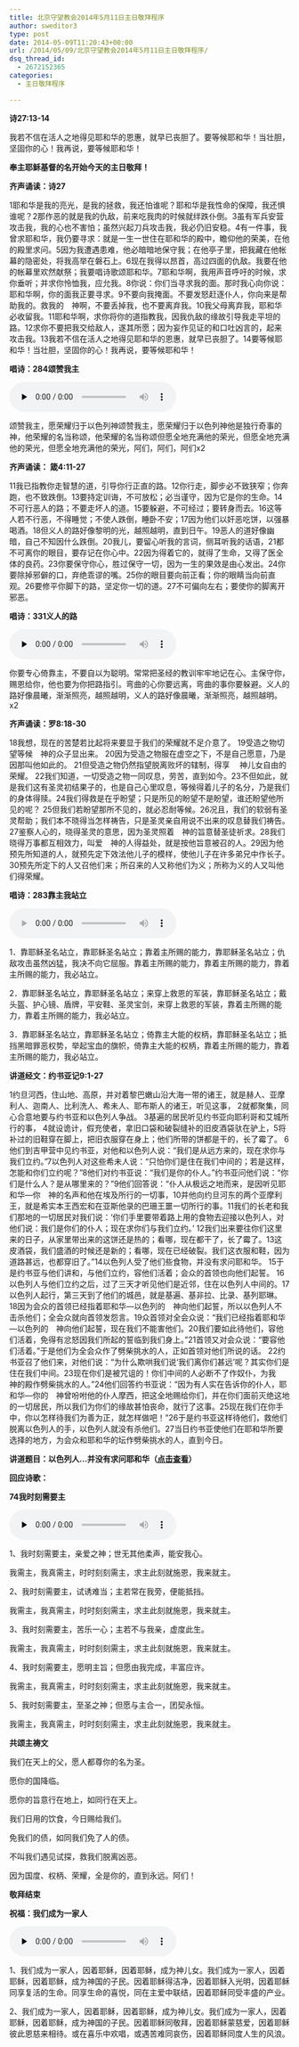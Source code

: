 ```yaml
---
title: 北京守望教会2014年5月11日主日敬拜程序
author: sweditor3
type: post
date: 2014-05-09T11:20:43+00:00
url: /2014/05/09/北京守望教会2014年5月11日主日敬拜程序/
dsq_thread_id:
  - 2672152365
categories:
  - 主日敬拜程序

---
```

**诗27:13-14**

我若不信在活人之地得见耶和华的恩惠，就早已丧胆了。要等候耶和华！当壮胆，坚固你的心！我再说，要等候耶和华！

**奉主耶稣基督的名开始今天的主日敬拜！**

**齐声诵读：诗27**

1耶和华是我的亮光，是我的拯救，我还怕谁呢？耶和华是我性命的保障，我还惧谁呢？2那作恶的就是我的仇敌，前来吃我肉的时候就绊跌仆倒。3虽有军兵安营攻击我，我的心也不害怕；虽然兴起刀兵攻击我，我必仍旧安稳。4有一件事，我曾求耶和华，我仍要寻求：就是一生一世住在耶和华的殿中，瞻仰他的荣美，在他的殿里求问。5因为我遭遇患难，他必暗暗地保守我；在他亭子里，把我藏在他帐幕的隐密处，将我高举在磐石上。6现在我得以昂首，高过四面的仇敌。我要在他的帐幕里欢然献祭；我要唱诗歌颂耶和华。7耶和华啊，我用声音呼吁的时候，求你垂听；并求你怜恤我，应允我。8你说：你们当寻求我的面。那时我心向你说：耶和华啊，你的面我正要寻求。9不要向我掩面。不要发怒赶逐仆人，你向来是帮助我的。救我的　神啊，不要丢掉我，也不要离弃我。10我父母离弃我，耶和华必收留我。11耶和华啊，求你将你的道指教我，因我仇敌的缘故引导我走平坦的路。12求你不要把我交给敌人，遂其所愿；因为妄作见证的和口吐凶言的，起来攻击我。13我若不信在活人之地得见耶和华的恩惠，就早已丧胆了。14要等候耶和华！当壮胆，坚固你的心！我再说，要等候耶和华！

**唱诗：284颂赞我主**

<div id="c-5162" class="grandmp3">
  <audio src="https://t5.shwchurch.org/wp-content/uploads/2012/09/20120930010701820.mp3" controls false preload="none" autobuffer="false"></audio>
</div>

颂赞我主，愿荣耀归于以色列神颂赞我主，愿荣耀归于以色列神他是独行奇事的神，他荣耀的名当称颂，他荣耀的名当称颂但愿全地充满他的荣光，但愿全地充满他的荣光，但愿全地充满他的荣光，阿们，阿们，阿们x2

**齐声诵读： 箴4:11-27**

11我已指教你走智慧的道，引导你行正直的路。12你行走，脚步必不致狭窄；你奔跑，也不致跌倒。13要持定训诲，不可放松；必当谨守，因为它是你的生命。14不可行恶人的路；不要走坏人的道。15要躲避，不可经过；要转身而去。16这等人若不行恶，不得睡觉；不使人跌倒，睡卧不安；17因为他们以奸恶吃饼，以强暴喝酒。18但义人的路好像黎明的光，越照越明，直到日午。19恶人的道好像幽暗，自己不知因什么跌倒。20我儿，要留心听我的言词，侧耳听我的话语，21都不可离你的眼目，要存记在你心中。22因为得着它的，就得了生命，又得了医全体的良药。23你要保守你心，胜过保守一切，因为一生的果效是由心发出。24你要除掉邪僻的口，弃绝乖谬的嘴。25你的眼目要向前正看；你的眼睛当向前直观。26要修平你脚下的路，坚定你一切的道。27不可偏向左右；要使你的脚离开邪恶。

**唱诗：331义人的路**

<div id="c-10487" class="grandmp3">
  <audio src="https://t5.shwchurch.org/wp-content/uploads/2014/02/331、义人的路.mp3" controls false preload="none" autobuffer="false"></audio>
</div>

你要专心倚靠主，不要自以为聪明。常常把圣经的教训牢牢地记在心。主保守你，赐恩给你，他也要为你把路指引。弯曲的心你要远离，弯曲的事你要躲避。义人的路好像晨曦，渐渐照亮，越照越明，义人的路好像晨曦，渐渐照亮，越照越明。x2

**齐声诵读：罗8:18-30**

18我想，现在的苦楚若比起将来要显于我们的荣耀就不足介意了。 19受造之物切望等候　神的众子显出来。 20因为受造之物服在虚空之下，不是自己愿意，乃是因那叫他如此的。 21但受造之物仍然指望脱离败坏的辖制，得享 　神儿女自由的荣耀。 22我们知道，一切受造之物一同叹息，劳苦，直到如今。23不但如此，就是我们这有圣灵初结果子的，也是自己心里叹息，等候得着儿子的名分，乃是我们的身体得赎。24我们得救是在乎盼望；只是所见的盼望不是盼望，谁还盼望他所见的呢？ 25但我们若盼望那所不见的，就必忍耐等候。26况且，我们的软弱有圣灵帮助；我们本不晓得当怎样祷告，只是圣灵亲自用说不出来的叹息替我们祷告。27鉴察人心的，晓得圣灵的意思，因为圣灵照着　神的旨意替圣徒祈求。28我们晓得万事都互相效力，叫爱　神的人得益处，就是按他旨意被召的人。29因为他预先所知道的人，就预先定下效法他儿子的模样，使他儿子在许多弟兄中作长子。30预先所定下的人又召他们来；所召来的人又称他们为义；所称为义的人又叫他们得荣耀。

**唱诗：283靠主我站立**

<div id="c-9364" class="grandmp3">
  <audio src="" controls false preload="none" autobuffer="false"></audio>
</div>

1．靠耶稣圣名站立，靠耶稣圣名站立；靠着主所赐的能力，靠耶稣圣名站立；仇敌攻击虽然凶猛，我决不向它屈服。靠着主所赐的能力，靠着主所赐的能力，靠着主所赐的能力，我必站立。

2．靠耶稣圣名站立，靠耶稣圣名站立；来穿上救恩的军装，靠耶稣圣名站立；戴头盔、护心镜、盾牌，平安鞋、圣灵宝剑，来穿上救恩的军装，靠着主所赐的能力，靠着主所赐的能力，我必站立。

3．靠耶稣圣名站立，靠耶稣圣名站立；倚靠主大能的权柄，靠耶稣圣名站立；抵挡黑暗罪恶权势，举起宝血的旗帜，倚靠主大能的权柄，靠着主所赐的能力，靠着主所赐的能力，我必站立。

**讲道经文：约书亚记9:1-27**

1约旦河西，住山地、高原，并对着黎巴嫩山沿大海一带的诸王，就是赫人、亚摩利人、迦南人、比利洗人、希未人、耶布斯人的诸王，听见这事， 2就都聚集，同心合意地要与约书亚和以色列人争战。 3基遍的居民听见约书亚向耶利哥和艾城所行的事， 4就设诡计，假充使者，拿旧口袋和破裂缝补的旧皮酒袋驮在驴上，5将补过的旧鞋穿在脚上，把旧衣服穿在身上；他们所带的饼都是干的，长了霉了。 6他们到吉甲营中见约书亚，对他和以色列人说：“我们是从远方来的，现在求你与我们立约。”7以色列人对这些希未人说：“只怕你们是住在我们中间的；若是这样，怎能和你们立约呢？”8他们对约书亚说：“我们是你的仆人。”约书亚问他们说：“你们是什么人？是从哪里来的？”9他们回答说：“仆人从极远之地而来，是因听见耶和华—你　神的名声和他在埃及所行的一切事，10并他向约旦河东的两个亚摩利王，就是希实本王西宏和在亚斯他录的巴珊王噩一切所行的事。11我们的长老和我们那地的一切居民对我们说：‘你们手里要带着路上用的食物去迎接以色列人，对他们说：我们是你们的仆人；现在求你们与我们立约。’ 12我们出来要往你们这里来的日子，从家里带出来的这饼还是热的；看哪，现在都干了，长了霉了。13这皮酒袋，我们盛酒的时候还是新的；看哪，现在已经破裂。我们这衣服和鞋，因为道路甚远，也都穿旧了。”14以色列人受了他们些食物，并没有求问耶和华。 15于是约书亚与他们讲和，与他们立约，容他们活着；会众的首领也向他们起誓。 16 以色列人与他们立约之后，过了三天才听见他们是近邻，住在以色列人中间的。17以色列人起行，第三天到了他们的城邑，就是基遍、基非拉、比录、基列耶琳。18因为会众的首领已经指着耶和华—以色列的　神向他们起誓，所以以色列人不击杀他们；全会众就向首领发怨言。19众首领对全会众说：“我们已经指着耶和华—以色列的　神向他们起誓，现在我们不能害他们。20我们要如此待他们，容他们活着，免得有忿怒因我们所起的誓临到我们身上。”21首领又对会众说：“要容他们活着。”于是他们为全会众作了劈柴挑水的人，正如首领对他们所说的话。 22约书亚召了他们来，对他们说：“为什么欺哄我们说‘我们离你们甚远’呢？其实你们是住在我们中间。23现在你们是被咒诅的！你们中间的人必断不了作奴仆，为我　神的殿作劈柴挑水的人。”24他们回答约书亚说：“因为有人实在告诉你的仆人，耶和华—你的　神曾吩咐他的仆人摩西，把这全地赐给你们，并在你们面前灭绝这地的一切居民，所以我们为你们的缘故甚怕丧命，就行了这事。25现在我们在你手中，你以怎样待我们为善为正，就怎样做吧！”26于是约书亚这样待他们，救他们脱离以色列人的手，以色列人就没有杀他们。27当日约书亚使他们在耶和华所要选择的地方，为会众和耶和华的坛作劈柴挑水的人，直到今日。

**讲道题目：以色列人&#8230;并没有求问耶和华（[点击查看][1]）**

**回应诗歌：**

**74我时刻需要主**

<div id="c-5114" class="grandmp3">
  <audio src="https://t5.shwchurch.org/wp-content/uploads/2012/09/20120930002540634.mp3" controls false preload="none" autobuffer="false"></audio>
</div>

1、我时刻需要主，亲爱之神；世无其他柔声，能安我心。
  
我需主，我真需主，时时刻刻需主，求主此刻就施恩，我来就主。

2、我时刻需要主，试诱难当；主若常在我旁，便能抵挡。
  
我需主，我真需主，时时刻刻需主，求主此刻就施恩，我来就主。

3、我时刻需要主，苦乐一心；主若不与我亲，虚度此生。
  
我需主，我真需主，时时刻刻需主，求主此刻就施恩，我来就主。

4、我时刻需要主，愿明主旨；但愿由我完成，丰富应许。
  
我需主，我真需主，时时刻刻需主，求主此刻就施恩，我来就主。

5、我时刻需要主，至圣之神；但愿与主合一，团契永恒。
  
我需主，我真需主，时时刻刻需主，求主此刻就施恩，我来就主。

**共颂主祷文**

我们在天上的父，愿人都尊你的名为圣。
  
愿你的国降临。
  
愿你的旨意行在地上，如同行在天上。
  
我们日用的饮食，今日赐给我们。
  
免我们的债，如同我们免了人的债。
  
不叫我们遇见试探，救我们脱离凶恶。
  
因为国度、权柄、荣耀，全是你的，直到永远。阿们！

**敬拜结束**

**祝福：我们成为一家人**

<div id="c-5054" class="grandmp3">
  <audio src="https://t5.shwchurch.org/wp-content/uploads/2012/09/2012092922594129.mp3" controls false preload="none" autobuffer="false"></audio>
</div>

1、我们成为一家人，因着耶稣，因着耶稣，成为神儿女。我们成为一家人，因着耶稣，因着耶稣，成为神国的子民。因着耶稣得洁净，因着耶稣入光明，因着耶稣同享复活的生命。同享生命的喜悦，同在主爱中联结，因着耶稣同受丰盛的产业。

2、我们成为一家人，因着耶稣，因着耶稣，成为神儿女。我们成为一家人，因着耶稣，因着耶稣，成为神国的子民。因着耶稣同敬拜，因着耶稣蒙慈爱，因着耶稣彼此恩慈来相待。或在喜乐中欢唱，或遇苦难同哀伤，因着耶稣同度人生的风浪。

 [1]: /2014/05/09/以色列人并没有求问耶和华2014年5月11日主日讲章/